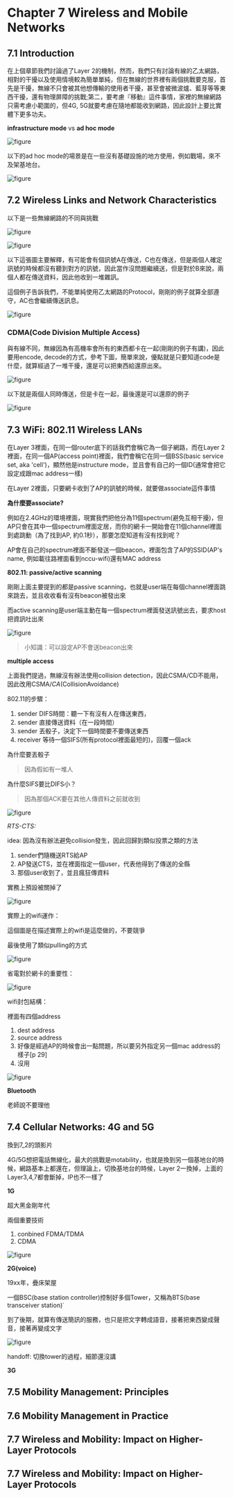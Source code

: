 # Chapter 7 Wireless and Mobile Networks

## 7.1 Introduction

在上個章節我們討論過了Layer 2的機制，然而，我們只有討論有線的乙太網路，相對的干擾以及使用情境較為簡單單純，但在無線的世界裡有兩個挑戰要克服，首先是干擾，無線不只會被其他想傳輸的使用者干擾，甚至會被微波爐、藍芽等等東西干擾，還有物理屏障的挑戰;第二，要考慮『移動』這件事情，家裡的無線網路只需考慮小範圍的，但4G, 5G就要考慮在隨地都能收到網路，因此設計上要比實體下更多功夫。

**infrastructure mode** vs **ad hoc mode**

![figure](figure/7_1_1.png)

以下的ad hoc mode的場景是在一些沒有基礎設施的地方使用，例如戰場，來不及架基地台。

![figure](figure/7_1_2.png)



## 7.2 Wireless Links and Network Characteristics

以下是一些無線網路的不同與挑戰

![figure](figure/7_2_1.png)

![figure](figure/7_2_2.png)

以下這張圖主要解釋，有可能會有個訊號A在傳送，C也在傳送，但是兩個人確定訊號的時候都沒有聽到對方的訊號，因此當作沒問題繼續送，但是對於B來說，兩個人都在傳送資料，因此他收到一堆雜訊。

這個例子告訴我們，不能單純使用乙太網路的Protocol，剛剛的例子就算全部遵守，AC也會繼續傳送訊息。

![figure](figure/7_2_3.png)

### CDMA(Code Division Multiple Access)

與有線不同，無線因為有高機率會所有的東西都卡在一起(剛剛的例子有講)，因此要用encode, decode的方式，參考下圖，簡單來說，優點就是只要知道code是什麼，就算經過了一堆干擾，還是可以把東西給還原出來。

![figure](figure/7_2_4.png)

以下就是兩個人同時傳送，但是卡在一起，最後還是可以還原的例子

![figure](figure/7_2_5.png)


## 7.3 WiFi: 802.11 Wireless LANs

在Layer 3裡面，在同一個router底下的話我們會稱它為一個子網路，而在Layer 2裡面，在同一個AP(access point)裡面，我們會稱它在同一個BSS(basic service set, aka 'cell')，顯然他是instructure mode，並且會有自己的一個ID(通常會把它設定成跟mac address一樣)

在Layer 2裡面，只要網卡收到了AP的訊號的時候，就要做associate這件事情

**為什麼要associate?**

例如在2.4GHz的環境裡面，現實我們把他分為11個spectrum(避免互相干擾)，但AP只會在其中一個spectrum裡面定居，而你的網卡一開始會在11個channel裡面到處跳動（為了找到AP, 約0.1秒），那要怎麼知道有沒有找到呢？

AP會在自己的spectrum裡面不斷發送一個beacon，裡面包含了AP的SSID(AP's name, 例如載往路裡面看到nccu-wifi)還有MAC address

**802.11: passive/active scanning**

剛剛上面主要提到的都是passive scanning，也就是user端在每個channel裡面跳來跳去，並且收收看有沒有beacon被發出來

而active scanning是user端主動在每一個spectrum裡面發送訊號出去，要求host把資訊吐出來

![figure](figure/7_3_1.png)

> 小知識：可以設定AP不會送beacon出來

**multiple access**

上面我們提過，無線沒有辦法使用collision detection，因此CSMA/CD不能用，因此改用CSMA/*CA*(CollisionAvoidance)

802.11的步驟：

1. sender DIFS時間：聽一下有沒有人在傳送東西，
2. sender 直接傳送資料（在一段時間）
3. sender 丟骰子，決定下一個時間要不要傳送東西
4. receiver 等待一個SIFS(所有protocol裡面最短的)，回覆一個ack


為什麼要丟骰子
> 因為假如有一堆人

為什麼SIFS要比DIFS小？
> 因為那個ACK要在其他人傳資料之前就收到

![figure](figure/7_3_2.png)


*RTS-CTS:*

idea: 因為沒有辦法避免collision發生，因此回歸到類似投票之類的方法

1. sender們隨機送RTS給AP
2. AP發送CTS，並在裡面指定一個user，代表他得到了傳送的全縣
3. 那個user收到了，並且瘋狂傳資料

實務上預設被關掉了

![figure](figure/7_3_3.png)


實際上的wifi運作：

這個圖是在描述實際上的wifi是這麼做的，不要競爭

最後使用了類似pulling的方式

![figure](figure/7_3_4.png)

省電對於網卡的重要性：

![figure](figure/7_3_5.png)


wifi封包結構：

裡面有四個address

1. dest address
2. source address
3. 好像是經過AP的時候會出一點問題，所以要另外指定另一個mac address的樣子[p 29]
4. 沒用

![figure](figure/7_3_6.png)


**Bluetooth**

老師說不要理他


## 7.4 Cellular Networks: 4G and 5G

換到7_2的頭影片

4G/5G想把電話無線化，最大的挑戰是motability，也就是換到另一個基地台的時候，網路基本上都還在，但理論上，切換基地台的時候，Layer 2一換掉，上面的Layer3,4,7都會斷掉，IP也不一樣了

**1G**

超大黑金剛年代

兩個重要技術

1. conbined FDMA/TDMA
2. CDMA

![figure](figure/7_4_1.png)

**2G(voice)**

19xx年，疊床架屋

一個BSC(base station controller)控制好多個Tower，又稱為BTS(base transceiver station)˙

到了後期，就算有傳送簡訊的服務，也只是把文字轉成語音，接著把東西變成聲音，接著再變成文字

![figure](figure/7_4_2.png)

handoff: 切換tower的過程，細節還沒講

**3G**




## 7.5 Mobility Management: Principles



## 7.6 Mobility Management in Practice



## 7.7 Wireless and Mobility: Impact on Higher-Layer Protocols

## 7.7 Wireless and Mobility: Impact on Higher-Layer Protocols
